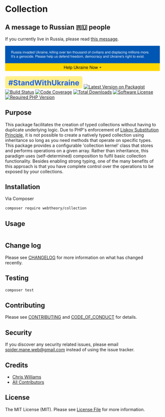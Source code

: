 # Collection

## A message to Russian 🇷🇺 people

If you currently live in Russia, please read [this message][link-to-russia].

[![Stand With Ukraine][banner-support-ukraine]][link-support-ukraine]

[![Stand With Ukraine][badge-support-ukraine]][link-support-ukraine]
[![Latest Version on Packagist][badge-packagist-version]][link-packagist]
[![Build Status][badge-scrutinizer-build]][link-scrutinizer]
[![Code Coverage][badge-scrutinizer-coverage]][link-scrutinizer]
[![Total Downloads][badge-packagist-downloads]][link-packagist-downloads]
[![Software License][badge-license]](LICENSE.md)
[![Required PHP Version][badge-packagist-php]][link-php]

## Purpose

This package facilitates the creation of typed collections without having to duplicate underlying logic. Due to PHP's enforcement of [Liskov Substitution Principle](https://php.watch/articles/php-lsp), it is not possible to create a natively typed collection using inheritance so long as you need methods that operate on specific types. This package provides a configurable 'collection kernel' class that stores and performs operations on a given array. Rather than inheritance, this paradigm uses (self-determined) composition to fulfil basic collection functionality. Besides enabling strong typing, one of the many benefits of this approach is that you have complete control over the operations to be exposed by your collections.

## Installation

Via Composer

```bash
composer require webtheory/collection
```

## Usage

```php

```

## Change log

Please see [CHANGELOG](CHANGELOG.md) for more information on what has changed recently.

## Testing

```bash
composer test
```

## Contributing

Please see [CONTRIBUTING](CONTRIBUTING.md) and [CODE_OF_CONDUCT](CODE_OF_CONDUCT.md) for details.

## Security

If you discover any security related issues, please email spider.mane.web@gmail.com instead of using the issue tracker.

## Credits

* [Chris Williams][link-author]
* [All Contributors][link-contributors]

## License

The MIT License (MIT). Please see [License File](LICENSE.md) for more information.

<!-- Links -->
[link-author]: https://github.com/spider-mane
[link-contributors]: ../../contributors
[link-packagist]: https://packagist.org/packages/webtheory/collection
[link-packagist-downloads]: https://packagist.org/packages/webtheory/collection/stats
[link-php]: https://php.net
[link-scrutinizer]: https://scrutinizer-ci.com/g/spider-mane/collection

<!-- Badges -->
[badge-license]: https://img.shields.io/badge/license-MIT-brightgreen.svg
[badge-packagist-downloads]: https://img.shields.io/packagist/dt/webtheory/collection.svg
[badge-packagist-php]: https://img.shields.io/packagist/php-v/webtheory/collection.svg?colorB=%238892BF
[badge-packagist-version]: https://img.shields.io/packagist/v/webtheory/collection.svg
[badge-scrutinizer-build]: https://img.shields.io/scrutinizer/build/g/spider-mane/collection.svg
[badge-scrutinizer-coverage]: https://img.shields.io/scrutinizer/coverage/g/spider-mane/collection.svg
[badge-scrutinizer-quality]: https://img.shields.io/scrutinizer/g/spider-mane/collection.svg

<!-- Support Ukraine -->
[badge-support-ukraine]: https://raw.githubusercontent.com/vshymanskyy/StandWithUkraine/main/badges/StandWithUkraine.svg
[banner-support-ukraine]: https://raw.githubusercontent.com/vshymanskyy/StandWithUkraine/main/banner2-direct.svg
[link-support-ukraine]: https://stand-with-ukraine.pp.ua
[link-to-russia]: https://github.com/vshymanskyy/StandWithUkraine/blob/main/docs/ToRussianPeople.md
